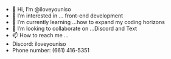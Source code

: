 - 👋 Hi, I’m @iloveyouniso
- 👀 I’m interested in ... front-end development
- 🌱 I’m currently learning ...how to expand my coding horizons
- 💞️ I’m looking to collaborate on ...Discord and Text
- 📫 How to reach me ...
- Discord: iloveyouniso
- Phone number: (661) 416-5351

<!---
iloveyouniso/iloveyouniso is a ✨ special ✨ repository because its `README.md` (this file) appears on your GitHub profile.
You can click the Preview link to take a look at your changes.
--->
